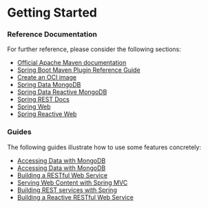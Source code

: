 # Getting Started

### Reference Documentation
For further reference, please consider the following sections:

* [Official Apache Maven documentation](https://maven.apache.org/guides/index.html)
* [Spring Boot Maven Plugin Reference Guide](https://docs.spring.io/spring-boot/docs/3.2.0/maven-plugin/reference/html/)
* [Create an OCI image](https://docs.spring.io/spring-boot/docs/3.2.0/maven-plugin/reference/html/#build-image)
* [Spring Data MongoDB](https://docs.spring.io/spring-boot/docs/3.2.0/reference/htmlsingle/index.html#data.nosql.mongodb)
* [Spring Data Reactive MongoDB](https://docs.spring.io/spring-boot/docs/3.2.0/reference/htmlsingle/index.html#data.nosql.mongodb)
* [Spring REST Docs](https://docs.spring.io/spring-restdocs/docs/current/reference/html5/)
* [Spring Web](https://docs.spring.io/spring-boot/docs/3.2.0/reference/htmlsingle/index.html#web)
* [Spring Reactive Web](https://docs.spring.io/spring-boot/docs/3.2.0/reference/htmlsingle/index.html#web.reactive)

### Guides
The following guides illustrate how to use some features concretely:

* [Accessing Data with MongoDB](https://spring.io/guides/gs/accessing-data-mongodb/)
* [Accessing Data with MongoDB](https://spring.io/guides/gs/accessing-data-mongodb/)
* [Building a RESTful Web Service](https://spring.io/guides/gs/rest-service/)
* [Serving Web Content with Spring MVC](https://spring.io/guides/gs/serving-web-content/)
* [Building REST services with Spring](https://spring.io/guides/tutorials/rest/)
* [Building a Reactive RESTful Web Service](https://spring.io/guides/gs/reactive-rest-service/)

